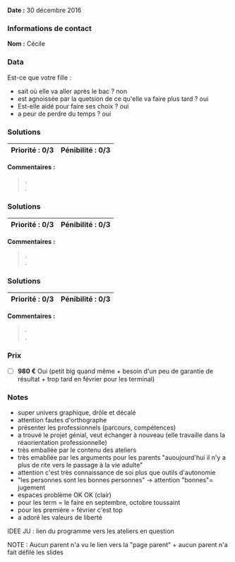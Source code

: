 
**Date :** 30 décembre 2016

### Informations de contact
**Nom :** Cécile 


### Data
Est-ce que votre fille : 
- sait où elle va aller après le bac ? non
- est agnoissée par la quetsion de ce qu'elle va faire plus tard ? oui
- Est-elle aidé pour faire ses choix ? oui
- a peur de perdre du temps ?  oui

### Solutions

**Priorité :** 0/3 | **Pénibilité :** 0/3 
------------ | -------------
**Commentaires :**
> .  
> .  

### Solutions

**Priorité :** 0/3 | **Pénibilité :** 0/3 
------------ | -------------
**Commentaires :**
> .  
> .  

### Solutions

**Priorité :** 0/3 | **Pénibilité :** 0/3 
------------ | -------------
**Commentaires :**
> .  
> .  

### Prix

- [ ] **980 €** Oui (petit big quand même + besoin d'un peu de garantie de résultat + trop tard en février pour les terminal)
### Notes
- super univers graphique, drôle et décalé
- attention fautes d'orthographe
- présenter les professionnels (parcours, compétences)
- a trouvé le projet génial, veut échanger à nouveau (elle travaille dans la réaorientation professionnelle)
- très emballée par le contenu des ateliers
- très emabllée par les arguments pour les parents "auoujourd'hui il n'y a plus de rite vers le passage à la vie adulte"
- attention c'est très connaissance de soi plus que outils d'autonomie
- "les personnes sont les bonnes personnes" -> attention "bonnes"= jugement
- espaces problème OK OK (clair)
- pour les term = le faire en septembre, octobre toussaint
- pour les première = février c'est top
- a adoré les valeurs de liberté

IDEE JU : lien du programme vers les ateliers en question


NOTE : Aucun parent n'a vu le lien vers la "page parent" + aucun parent n'a fait défilé les slides



